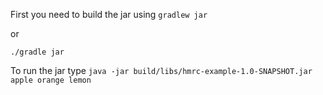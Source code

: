 First you need to build the jar using
```gradlew jar```

or

```./gradle jar```

To run the jar type ```java -jar build/libs/hmrc-example-1.0-SNAPSHOT.jar apple orange lemon```
